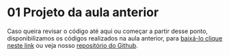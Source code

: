 # 01 Projeto da aula anterior

Caso queira revisar o código até aqui ou começar a partir desse ponto, disponibilizamos os códigos realizados na aula anterior, para [baixá-lo clique neste link](https://github.com/alura-cursos/jornada/archive/refs/heads/aula-2.zip) ou veja nosso [repositório do Github](https://github.com/alura-cursos/jornada/tree/aula-2).

